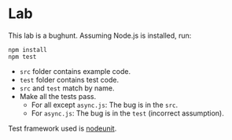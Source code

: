 # Lab

This lab is a bughunt. Assuming Node.js is installed, run:

    npm install
    npm test

* `src` folder contains example code.
* `test` folder contains test code.
* `src` and `test` match by name.
* Make all the tests pass.
    * For all except `async.js`: The bug is in the `src`.
    * For `async.js`: The bug is in the `test` (incorrect assumption).

Test framework used is [nodeunit](https://github.com/caolan/nodeunit).
